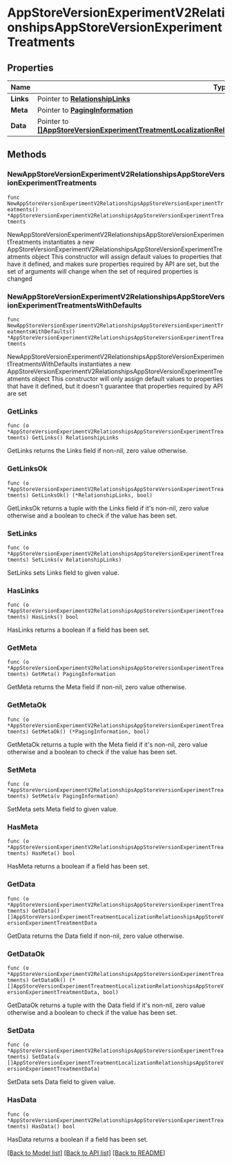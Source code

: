 # AppStoreVersionExperimentV2RelationshipsAppStoreVersionExperimentTreatments

## Properties

Name | Type | Description | Notes
------------ | ------------- | ------------- | -------------
**Links** | Pointer to [**RelationshipLinks**](RelationshipLinks.md) |  | [optional] 
**Meta** | Pointer to [**PagingInformation**](PagingInformation.md) |  | [optional] 
**Data** | Pointer to [**[]AppStoreVersionExperimentTreatmentLocalizationRelationshipsAppStoreVersionExperimentTreatmentData**](AppStoreVersionExperimentTreatmentLocalizationRelationshipsAppStoreVersionExperimentTreatmentData.md) |  | [optional] 

## Methods

### NewAppStoreVersionExperimentV2RelationshipsAppStoreVersionExperimentTreatments

`func NewAppStoreVersionExperimentV2RelationshipsAppStoreVersionExperimentTreatments() *AppStoreVersionExperimentV2RelationshipsAppStoreVersionExperimentTreatments`

NewAppStoreVersionExperimentV2RelationshipsAppStoreVersionExperimentTreatments instantiates a new AppStoreVersionExperimentV2RelationshipsAppStoreVersionExperimentTreatments object
This constructor will assign default values to properties that have it defined,
and makes sure properties required by API are set, but the set of arguments
will change when the set of required properties is changed

### NewAppStoreVersionExperimentV2RelationshipsAppStoreVersionExperimentTreatmentsWithDefaults

`func NewAppStoreVersionExperimentV2RelationshipsAppStoreVersionExperimentTreatmentsWithDefaults() *AppStoreVersionExperimentV2RelationshipsAppStoreVersionExperimentTreatments`

NewAppStoreVersionExperimentV2RelationshipsAppStoreVersionExperimentTreatmentsWithDefaults instantiates a new AppStoreVersionExperimentV2RelationshipsAppStoreVersionExperimentTreatments object
This constructor will only assign default values to properties that have it defined,
but it doesn't guarantee that properties required by API are set

### GetLinks

`func (o *AppStoreVersionExperimentV2RelationshipsAppStoreVersionExperimentTreatments) GetLinks() RelationshipLinks`

GetLinks returns the Links field if non-nil, zero value otherwise.

### GetLinksOk

`func (o *AppStoreVersionExperimentV2RelationshipsAppStoreVersionExperimentTreatments) GetLinksOk() (*RelationshipLinks, bool)`

GetLinksOk returns a tuple with the Links field if it's non-nil, zero value otherwise
and a boolean to check if the value has been set.

### SetLinks

`func (o *AppStoreVersionExperimentV2RelationshipsAppStoreVersionExperimentTreatments) SetLinks(v RelationshipLinks)`

SetLinks sets Links field to given value.

### HasLinks

`func (o *AppStoreVersionExperimentV2RelationshipsAppStoreVersionExperimentTreatments) HasLinks() bool`

HasLinks returns a boolean if a field has been set.

### GetMeta

`func (o *AppStoreVersionExperimentV2RelationshipsAppStoreVersionExperimentTreatments) GetMeta() PagingInformation`

GetMeta returns the Meta field if non-nil, zero value otherwise.

### GetMetaOk

`func (o *AppStoreVersionExperimentV2RelationshipsAppStoreVersionExperimentTreatments) GetMetaOk() (*PagingInformation, bool)`

GetMetaOk returns a tuple with the Meta field if it's non-nil, zero value otherwise
and a boolean to check if the value has been set.

### SetMeta

`func (o *AppStoreVersionExperimentV2RelationshipsAppStoreVersionExperimentTreatments) SetMeta(v PagingInformation)`

SetMeta sets Meta field to given value.

### HasMeta

`func (o *AppStoreVersionExperimentV2RelationshipsAppStoreVersionExperimentTreatments) HasMeta() bool`

HasMeta returns a boolean if a field has been set.

### GetData

`func (o *AppStoreVersionExperimentV2RelationshipsAppStoreVersionExperimentTreatments) GetData() []AppStoreVersionExperimentTreatmentLocalizationRelationshipsAppStoreVersionExperimentTreatmentData`

GetData returns the Data field if non-nil, zero value otherwise.

### GetDataOk

`func (o *AppStoreVersionExperimentV2RelationshipsAppStoreVersionExperimentTreatments) GetDataOk() (*[]AppStoreVersionExperimentTreatmentLocalizationRelationshipsAppStoreVersionExperimentTreatmentData, bool)`

GetDataOk returns a tuple with the Data field if it's non-nil, zero value otherwise
and a boolean to check if the value has been set.

### SetData

`func (o *AppStoreVersionExperimentV2RelationshipsAppStoreVersionExperimentTreatments) SetData(v []AppStoreVersionExperimentTreatmentLocalizationRelationshipsAppStoreVersionExperimentTreatmentData)`

SetData sets Data field to given value.

### HasData

`func (o *AppStoreVersionExperimentV2RelationshipsAppStoreVersionExperimentTreatments) HasData() bool`

HasData returns a boolean if a field has been set.


[[Back to Model list]](../README.md#documentation-for-models) [[Back to API list]](../README.md#documentation-for-api-endpoints) [[Back to README]](../README.md)


